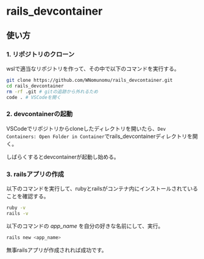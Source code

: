 # rails_devcontainer
 
## 使い方

### 1. リポジトリのクローン  

wslで適当なリポジトリを作って、その中で以下のコマンドを実行する。

```bash
git clone https://github.com/WNomunomu/rails_devcontainer.git
cd rails_devcontainer
rm -rf .git # gitの追跡から外れるため
code . # VSCodeを開く
```

### 2. devcontainerの起動
VSCodeでリポジトリからcloneしたディレクトリを開いたら、`Dev Containers: Open Folder in Container`でrails_devcontainerディレクトリを開く。

しばらくするとdevcontainerが起動し始める。

### 3. railsアプリの作成

以下のコマンドを実行して、rubyとrailsがコンテナ内にインストールされていることを確認する。
```bash
ruby -v
rails -v
```

以下のコマンドの *app_name* を自分の好きな名前にして、実行。

```bash
rails new <app_name>
```

無事railsアプリが作成されれば成功です。


